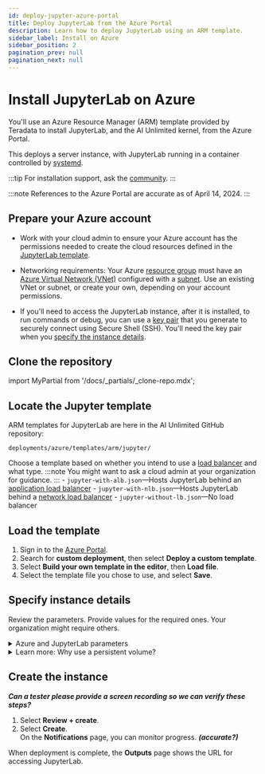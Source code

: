 ```yaml
---
id: deploy-jupyter-azure-portal
title: Deploy JupyterLab from the Azure Portal
description: Learn how to deploy JupyterLab using an ARM template.
sidebar_label: Install on Azure 
sidebar_position: 2
pagination_prev: null
pagination_next: null
---
```


# Install JupyterLab on Azure

You'll use an  Azure Resource Manager (ARM) template provided by Teradata to install JupyterLab, and the AI Unlimited kernel, from the Azure Portal. 

This deploys a server instance, with JupyterLab running in a container controlled by [systemd](/docs/glossary.md#glo-systemd).

:::tip
For installation support, ask the [community](https://support.teradata.com/community?id=community_forum&sys_id=b0aba91597c329d0e6d2bd8c1253affa).
:::

:::note
References to the Azure Portal are accurate as of April 14, 2024.
::: 


## Prepare your Azure account

- Work with your cloud admin to ensure your Azure account has the permissions needed to create the cloud resources defined in the [JupyterLab template](https://github.com/Teradata/ai-unlimited/tree/develop/deployments/azure/templates/arm/jupyter).

- Networking requirements: Your Azure [resource group](https://learn.microsoft.com/en-us/azure/azure-resource-manager/management/manage-resource-groups-portal) must have an [Azure Virtual Network (VNet)](https://learn.microsoft.com/en-us/azure/virtual-network/quick-create-portal) configured with a [subnet](https://learn.microsoft.com/en-us/azure/virtual-network/virtual-network-manage-subnet?tabs=azure-portal). Use an existing VNet or subnet, or create your own, depending on your account permissions. 

- If you'll need to access the JupyterLab instance, after it is installed, to run commands or debug, you can use a [key pair](https://learn.microsoft.com/en-us/azure/virtual-machines/linux/mac-create-ssh-keys) that you generate to securely connect using Secure Shell (SSH). You'll need the key pair when you [specify the instance details](#jup-azure-parms).


## Clone the repository

import MyPartial from '/docs/_partials/_clone-repo.mdx';

<MyPartial />


## Locate the Jupyter template

ARM templates for JupyterLab are here in the AI Unlimited GitHub repository:

`deployments/azure/templates/arm/jupyter/`

Choose a template based on whether you intend to use a [load balancer](/docs/glossary.md#glo-load-balancer) and what type.
:::note
You might want to ask a cloud admin at your organization for guidance.
:::
    - `jupyter-with-alb.json`&mdash;Hosts JupyterLab behind an [application load balancer](/docs/glossary.md#glo-application-load-balancer)
    - `jupyter-with-nlb.json`&mdash;Hosts JupyterLab behind a [network load balancer](/docs/glossary.md#glo-network-load-balancer)
    - `jupyter-without-lb.json`&mdash;No load balancer

## Load the template

1. Sign in to the [Azure Portal](https://portal.azure.com).
2. Search for **custom deployment**, then select **Deploy a custom template**.
3. Select **Build your own template in the editor**, then **Load file**.
4. Select the template file you chose to use, and select **Save**.  


<a id="jup-azure-parms"></a>
## Specify instance details

Review the parameters. Provide values for the required ones. Your organization might require others.

<details>

<summary>Azure and JupyterLab parameters</summary>

| Parameter | Description | Notes 
|---------|-------------|-----------|
| Subscription | The Azure subscription you want to use for deploying AI Unlimited. | Required<br/>Default: NA<br/>We recommend using an account that is not a Free Trial. |
| Region | The region where you want to deploy AI Unlimited. | Required<br/>Default: NA<br/>Select the Azure region closest to your work location and the data resources to use with AI Unlimited. |
| Resource Group Name | The name of the container that groups together related AI Unlimited resources. | Required<br/>Default: ai-unlimited-jupyter |
| OS Version  | The versions of the operating systems that are available in the current subscription.| Optional  with default<br/>Default: Ubuntu-2004 |
| Instance Type | The instance type that you want to use for AI Unlimited.| Optional<br/>Default: STANDARD_D2_V3<br/>We recommend using the default instance type to save costs. The default instance type is the standard Dv3 series with 2 vCPUs and 8.0 GiB of memory.|
| Network | The name of the network to which you want to deploy the AI Unlimited instance.| Optional<br/>Default: NA| 
| Subnet | The subnetwork to which you want to deploy the AI Unlimited instance.| Required<br/>Default: NA<br/>The subnet must reside in the selected availability zone. |
| Security Group | The virtual firewall that controls inbound and outbound traffic to the instance. | Optional<br/>Default: JupyterSecurityGroup<br/>Security Group is implemented as a set of rules that specify which protocols, ports, and IP addresses or CIDR blocks are allowed to access the instance. Define at least one of Access CIDR, or Security Group to allow inbound traffic unless you create custom security group ingress rules. |
| Access CIDR | The CIDR IP address range that is permitted to access the instance. | Optional<br/>Default: 0.0.0.0/0<br/>We recommend setting this value to a trusted IP range. Define at least one of Access CIDR, or Security Group to allow inbound traffic unless you create custom security group ingress rules. |
| Source App Sec Groups (ASG) | The source application security groups that have permission to connect to the AI Unlimited instance. ASGs let you organize your virtual machines (VMs) based on their specific network security policies. These security policies determine what traffic is or is not permissible on your virtual machine. | Optional<br/>Default: NA<br/>Select an application security group in the same region as the network interface. |
| Destination App Sec Groups | The destination application security Groups that have permission to connect to the AI Unlimited instance. | Optional<br/>Default: NA<br/>Select an application security group in the same region as the network interface. |
| Role Definition ID | The ID of the role to use with AI Unlimited. | Required<br/>Default: NA<br/>Use Azure CLI command- `Get-AzRoleDefinition` command to get your Role Definition ID. |
| Allow Public SSH | Specifies whether you can use secure shell (SSH) keys to connect to VMs in Azure. |  Optional<br/>Default: true |
| Public Key | The public SSH Key that you can use to connect to a VM over SSH. | Optional<br/>Default: NA<br/>This value must start with `ssh-rsa`.  |
| Use Persistent Volume | Specifies whether you want to use persistent volume to store data. See *Learn more: Why use a persistent volume?* below the parameters section. | Optional with default<br/>Default: New<br/>Supported options are: new persistent volume, an existing one, or none, depending on your use case. |
| Persistent Volume Size | The size of the persistent volume that you can attach to the instance, in GB. | Optional<br/>Default: 100<br/>Supports values between 8  and 1000. |
| Existing Persistent Volume | The ID of the existing persistent volume that you can attach to the instance.| Required if Use Persistent Volume is set to Existing<br/>Default: NA<br/>The persistent volume must be in the same availability zone as the AI Unlimited instance. |
| JupyterHttpPort | The port to access the JupyterLab service UI. | Required with default<br/>Default: 8888 |
| JupyterVersion | The version of JupyterLab you want to deploy. | Required with default<br/>Default: latest<br/>The value is a container version tag, for example, latest. |
| JupyterToken | The token or password used to access JupyterLab from the UI.| Required<br/>Default: NA<br/>The token must begin with a letter and contain only alphanumeric characters. The allowed pattern is ^[a-zA-Z][a-zA-Z0-9-]*. |

</details>

<details>

<summary>Learn more: Why use a persistent volume?</summary>

The JupyterLab instance runs in a container and saves its configuration data in a database in the root volume of the instance. This data persists if you shut down, restart, or snapshot and relaunch the instance. 

But a persistent volume stores data for a containerized application beyond the lifetime of the container, pod, or node in which it runs. 

#### Without a persistent volume

If the container, pod, or node crashes or terminiates, you lose the JupyterLab configuration data. You can deploy a new JupyterLab instance, but not to the same state as the one that was lost.

#### With a persistent volume

If the container, pod, or node crashes or terminates, and the JupyterLab configuration data is stored in a persistent volume, you can deploy a new JupyterLab instance that has the same configuration as the one that was lost.

#### Example

1. Deploy JupyterLab, and include these parameters:
   - `UsePersistentVolume`: **New**
3. After you create the stack, on the **Outputs** tab, note the `volume-id`.
4. Use JupyterLab.
5. If the JupyterLab instance is lost, deploy JupyterLab again, and include these parameters:
   - `UsePersistentVolume`: **New**
   - `ExistingPersistentVolumeId`: the value you noted in step 2
   
The new JupyterLab instance has the same configuration as the one that was lost.

</details>

## Create the instance

***Can a tester please provide a screen recording so we can verify these steps?***

1. Select **Review + create**.
2. Select **Create**.<br />
On the **Notifications** page, you can monitor progress. ***(accurate?)***

When deployment is complete, the **Outputs** page shows the URL for accessing JupyterLab.
 




